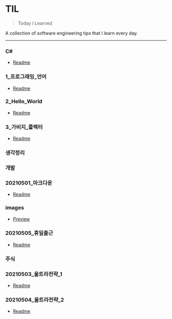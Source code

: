 # TIL

> Today I Learned


A collection of software engineering tips that I learn every day.

---

### C#

- [Readme](C#/README.md)

### 1_프로그래밍_언어

- [Readme](1_프로그래밍_언어/README.md)

### 2_Hello_World

- [Readme](2_Hello_World/README.md)

### 3_가비지_콜렉터

- [Readme](3_가비지_콜렉터/README.md)

### 생각정리


### 개발


### 20210501_마크다운

- [Readme](20210501_마크다운/README.md)

### images

- [Preview](images/preview.png)

### 20210505_휴일출근

- [Readme](20210505_휴일출근/README.md)

### 주식


### 20210503_울트라전략_1

- [Readme](20210503_울트라전략_1/README.md)

### 20210504_울트라전략_2

- [Readme](20210504_울트라전략_2/README.md)

